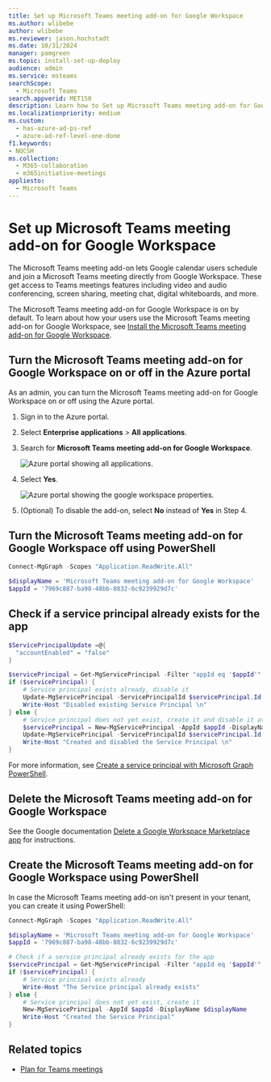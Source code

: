 ```yaml
---
title: Set up Microsoft Teams meeting add-on for Google Workspace
ms.author: wlibebe
author: wlibebe
ms.reviewer: jason.hochstadt
ms.date: 10/31/2024
manager: pamgreen
ms.topic: install-set-up-deploy
audience: admin
ms.service: msteams
searchScope:
  - Microsoft Teams
search.appverid: MET150
description: Learn how to Set up Microsoft Teams meeting add-on for Google Workspace.
ms.localizationpriority: medium
ms.custom:
  - has-azure-ad-ps-ref
  - azure-ad-ref-level-one-done
f1.keywords:
- NOCSH
ms.collection: 
  - M365-collaboration
  - m365initiative-meetings
appliesto: 
  - Microsoft Teams
---
```


# Set up Microsoft Teams meeting add-on for Google Workspace

The Microsoft Teams meeting add-on lets Google calendar users schedule and join a Microsoft Teams meeting directly from Google Workspace. These get access to Teams meetings features including video and audio conferencing, screen sharing, meeting chat, digital whiteboards, and more.

The Microsoft Teams meeting add-on for Google Workspace is on by default. To learn about how your users use the Microsoft Teams meeting add-on for Google Workspace, see [Install the Microsoft Teams meeting add-on for Google Workspace](https://support.microsoft.com/office/install-the-microsoft-teams-meeting-add-on-for-google-workspace-bba2dfbe-0b2b-4ee7-be10-261ad80ddb60).

## Turn the Microsoft Teams meeting add-on for Google Workspace on or off in the Azure portal

As an admin, you can turn the Microsoft Teams meeting add-on for Google Workspace on or off using the Azure portal.

1. Sign in to the Azure portal.
2. Select **Enterprise applications** > **All applications**.
3. Search for **Microsoft Teams meeting add-on for Google Workspace**.

   ![Azure portal showing all applications.](media/aad-add-google-workspace.png)

4. Select **Yes**.

   ![Azure portal showing the google workspace properties.](media/google-workspace-properties.png)

5. (Optional) To disable the add-on, select **No** instead of **Yes** in Step 4.

## Turn the Microsoft Teams meeting add-on for Google Workspace off using PowerShell

```powershell
Connect-MgGraph -Scopes "Application.ReadWrite.All"

$displayName = 'Microsoft Teams meeting add-on for Google Workspace'
$appId = '7969c887-ba98-48bb-8832-6c9239929d7c'
```

## Check if a service principal already exists for the app

```powershell
$ServicePrincipalUpdate =@{
  "accountEnabled" = "false"
}

$servicePrincipal = Get-MgServicePrincipal -Filter "appId eq '$appId'"
if ($servicePrincipal) {
    # Service principal exists already, disable it
    Update-MgServicePrincipal -ServicePrincipalId $servicePrincipal.Id -BodyParameter $ServicePrincipalUpdate
    Write-Host "Disabled existing Service Principal \n"
} else {
    # Service principal does not yet exist, create it and disable it at the same time
    $servicePrincipal = New-MgServicePrincipal -AppId $appId -DisplayName $displayName
    Update-MgServicePrincipal -ServicePrincipalId $servicePrincipal.Id -BodyParameter $ServicePrincipalUpdate
    Write-Host "Created and disabled the Service Principal \n"
}
```

For more information, see [Create a service principal with Microsoft Graph PowerShell](/powershell/module/microsoft.graph.applications/new-mgserviceprincipal).

## Delete the Microsoft Teams meeting add-on for Google Workspace

See the Google documentation [Delete a Google Workspace Marketplace app](https://support.google.com/a/answer/6216211?hl=en) for instructions.

## Create the Microsoft Teams meeting add-on for Google Workspace using PowerShell

In case the Microsoft Teams meeting add-on isn't present in your tenant, you can create it using PowerShell:

```powershell
Connect-MgGraph -Scopes "Application.ReadWrite.All"

$displayName = 'Microsoft Teams meeting add-on for Google Workspace'
$appId = '7969c887-ba98-48bb-8832-6c9239929d7c'

# Check if a service principal already exists for the app
$servicePrincipal = Get-MgServicePrincipal -Filter "appId eq '$appId'"
if ($servicePrincipal) {
    # Service principal exists already
    Write-Host "The Service principal already exists"
} else {
    # Service principal does not yet exist, create it
    New-MgServicePrincipal -AppId $appId -DisplayName $displayName
    Write-Host "Created the Service Principal"
}
```

## Related topics

- [Plan for Teams meetings](plan-meetings.md)
